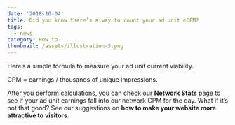 ```yaml
---
date: '2018-10-04'
title: Did you know there’s a way to count your ad unit eCPM?
tags:
  - news
category: How to
thumbnail: /assets/illustration-3.png
---
```

Here’s a simple formula to measure your ad unit current viability. 

CPM =  earnings /  thousands of unique impressions. 

After you perform calculations, you can check our **Network Stats** page to see if your ad unit earnings fall into our network CPM for the day. What if it’s not that good? See our suggestions on **how to make your website more attractive to visitors**.
